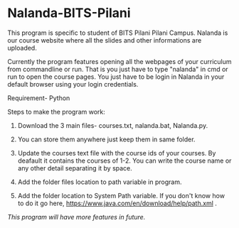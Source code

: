 # Nalanda-BITS-Pilani
This program is specific to student of BITS Pilani Pilani Campus. Nalanda is our course website where all the slides and other informations are uploaded.

Currently the program features opening all the webpages of your curriculum from commandline or run. That is you just have to type "nalanda" in cmd or run to open the course pages. You just have to be login in Nalanda in your default browser using your login credentials.


Requirement- Python

Steps to make the program work:

1. Download the 3 main files- courses.txt, nalanda.bat, Nalanda.py.

2. You can store them anywhere just keep them in same folder.

3. Update the courses text file with the course ids of your courses. By deafault it contains the courses of 1-2. You can write the course    name or any other detail separating it by space.

4. Add the folder files location to path variable in program.

5. Add the folder location to System Path variable. If you don't know how to do it go here, https://www.java.com/en/download/help/path.xml .


*This program will have more features in future.*
